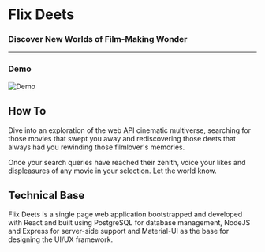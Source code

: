 # Flix Deets
### Discover New Worlds of Film-Making Wonder

----------------------------

### Demo
![Demo]("./Front-End/src/stylingDesign/Assets/FlixDeetsDemo.gif")


## How To

Dive into an exploration of the web API cinematic multiverse, searching for those movies that swept you away and rediscovering those deets that always had you rewinding those filmlover's memories. 

Once your search queries have reached their zenith, voice your likes and displeasures of any movie in your selection. Let the world know.


## Technical Base

Flix Deets is a single page web application bootstrapped and developed with React and built using PostgreSQL for database management, NodeJS and Express for server-side support and Material-UI as the base for designing the UI/UX framework.
